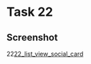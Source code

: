 # Task 22

## Screenshot

22[22_list_view_social_card](assets\screenshots\22_list_view_social_card.png)